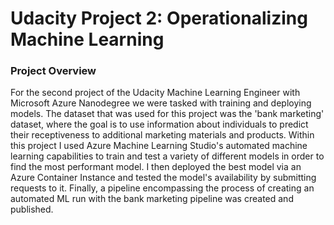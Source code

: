 # Udacity Project 2: Operationalizing Machine Learning

### Project Overview
For the second project of the Udacity Machine Learning Engineer with Microsoft Azure Nanodegree we were tasked with training and deploying models. The dataset that was used for this project was the 'bank marketing' dataset, where the goal is to use information about individuals to predict their receptiveness to additional marketing materials and products. Within this project I used Azure Machine Learning Studio's automated machine learning capabilities to train and test a variety of different models in order to find the most performant model. I then deployed the best model via an Azure Container Instance and tested the model's availability by submitting requests to it. Finally, a pipeline encompassing the process of creating an automated ML run with the bank marketing pipeline was created and published. 

